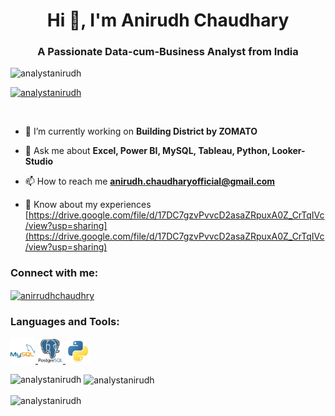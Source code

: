 <h1 align="center">Hi 👋, I'm Anirudh Chaudhary</h1>
<h3 align="center">A Passionate Data-cum-Business Analyst from India</h3>

<p align="left"> <img src="https://komarev.com/ghpvc/?username=analystanirudh&label=Profile%20views&color=0e75b6&style=flat" alt="analystanirudh" /> </p>

<p align="left"> <a href="https://github.com/ryo-ma/github-profile-trophy"><img src="https://github-profile-trophy.vercel.app/?username=analystanirudh" alt="analystanirudh" /></a> </p>

<p align="left"> <a href="https://twitter.com/" target="blank"><img src="https://img.shields.io/twitter/follow/?logo=twitter&style=for-the-badge" alt="" /></a> </p>

- 🔭 I’m currently working on **Building District by ZOMATO**

- 💬 Ask me about **Excel, Power BI, MySQL, Tableau, Python, Looker-Studio**

- 📫 How to reach me **anirudh.chaudharyofficial@gmail.com**

- 📄 Know about my experiences [https://drive.google.com/file/d/17DC7gzvPvvcD2asaZRpuxA0Z_CrTqIVc/view?usp=sharing](https://drive.google.com/file/d/17DC7gzvPvvcD2asaZRpuxA0Z_CrTqIVc/view?usp=sharing)

<h3 align="left">Connect with me:</h3>
<p align="left">
<a href="https://linkedin.com/in/anirrudhchaudhry" target="blank"><img align="center" src="https://raw.githubusercontent.com/rahuldkjain/github-profile-readme-generator/master/src/images/icons/Social/linked-in-alt.svg" alt="anirrudhchaudhry" height="30" width="40" /></a>
</p>

<h3 align="left">Languages and Tools:</h3>
<p align="left"> <a href="https://www.mysql.com/" target="_blank" rel="noreferrer"> <img src="https://raw.githubusercontent.com/devicons/devicon/master/icons/mysql/mysql-original-wordmark.svg" alt="mysql" width="40" height="40"/> </a> <a href="https://www.postgresql.org" target="_blank" rel="noreferrer"> <img src="https://raw.githubusercontent.com/devicons/devicon/master/icons/postgresql/postgresql-original-wordmark.svg" alt="postgresql" width="40" height="40"/> </a> <a href="https://www.python.org" target="_blank" rel="noreferrer"> <img src="https://raw.githubusercontent.com/devicons/devicon/master/icons/python/python-original.svg" alt="python" width="40" height="40"/> </a> </p>

<p><img align="left" src="https://github-readme-stats.vercel.app/api/top-langs?username=analystanirudh&show_icons=true&locale=en&layout=compact" alt="analystanirudh" /></p>

<p>&nbsp;<img align="center" src="https://github-readme-stats.vercel.app/api?username=analystanirudh&show_icons=true&locale=en" alt="analystanirudh" /></p>

<p><img align="center" src="https://github-readme-streak-stats.herokuapp.com/?user=analystanirudh&" alt="analystanirudh" /></p>
